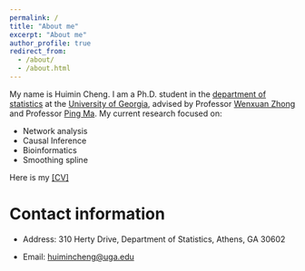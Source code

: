 ```yaml
---
permalink: /
title: "About me"
excerpt: "About me"
author_profile: true
redirect_from: 
  - /about/
  - /about.html
---
```


My name is Huimin Cheng. I am a Ph.D. student in the [department of statistics](https://www.stat.uga.edu/) at the [University of Georgia](https://www.uga.edu/), advised by Professor [Wenxuan Zhong](https://zhonglab.uga.edu/) and Professor [Ping Ma](https://malab.uga.edu/). My current research focused on:  
* Network analysis  
* Causal Inference  
* Bioinformatics  
* Smoothing spline

Here is my [[CV]](https://huimincheng2015.github.io/files/CV_Huimin.pdf)


Contact information
======
* Address: 310 Herty Drive, Department of Statistics, Athens, GA 30602

* Email: huimincheng@uga.edu
